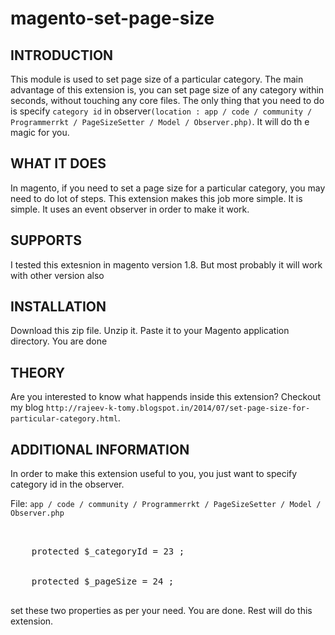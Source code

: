 magento-set-page-size
=====================

INTRODUCTION
-------------
This module is used to set page size of a particular category. The main advantage of this extension is, you can set page size of any category within seconds, without touching any core files. The only thing that you need to do is specify `category id` in observer`(location : app / code / community / Programmerrkt / PageSizeSetter / Model / Observer.php)`. It will do th e magic for you.

WHAT IT DOES
-------------

In magento, if you need to set a page size for a particular category, you may need to do lot of steps. This extension makes this job more simple. It is simple. It uses an event observer in order to make it work.

SUPPORTS
---------

I tested this extesnion in magento version 1.8. But most probably it will work with other version also

INSTALLATION
------------

Download this zip file. Unzip it. Paste it to your Magento application directory. You are done

THEORY
----------

Are you interested to know what happends inside this extension? Checkout my blog `http://rajeev-k-tomy.blogspot.in/2014/07/set-page-size-for-particular-category.html`.

ADDITIONAL INFORMATION
-----------------------

In order to make this extension useful to you, you just want to specify category id in the observer.

File: `app / code / community / Programmerrkt / PageSizeSetter / Model / Observer.php`

  <pre>
  
  
    protected $_categoryId = 23 ;
  
 
    protected $_pageSize = 24 ;
  </pre>



set these two properties as per your need. You are done. Rest will do this extension.
